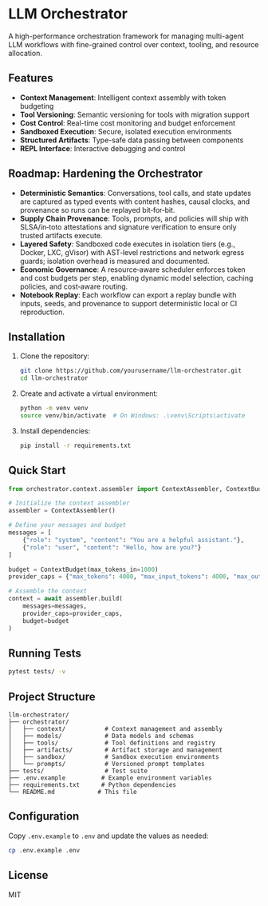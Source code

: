 # LLM Orchestrator

A high-performance orchestration framework for managing multi-agent LLM workflows with fine-grained control over context, tooling, and resource allocation.

## Features

- **Context Management**: Intelligent context assembly with token budgeting
- **Tool Versioning**: Semantic versioning for tools with migration support
- **Cost Control**: Real-time cost monitoring and budget enforcement
- **Sandboxed Execution**: Secure, isolated execution environments
- **Structured Artifacts**: Type-safe data passing between components
- **REPL Interface**: Interactive debugging and control

## Roadmap: Hardening the Orchestrator

- **Deterministic Semantics**: Conversations, tool calls, and state updates are captured as typed events with content hashes, causal clocks, and provenance so runs can be replayed bit‑for‑bit.
- **Supply Chain Provenance**: Tools, prompts, and policies will ship with SLSA/in‑toto attestations and signature verification to ensure only trusted artifacts execute.
- **Layered Safety**: Sandboxed code executes in isolation tiers (e.g., Docker, LXC, gVisor) with AST‑level restrictions and network egress guards; isolation overhead is measured and documented.
- **Economic Governance**: A resource‑aware scheduler enforces token and cost budgets per step, enabling dynamic model selection, caching policies, and cost‑aware routing.
- **Notebook Replay**: Each workflow can export a replay bundle with inputs, seeds, and provenance to support deterministic local or CI reproduction.

## Installation

1. Clone the repository:
   ```bash
   git clone https://github.com/yourusername/llm-orchestrator.git
   cd llm-orchestrator
   ```

2. Create and activate a virtual environment:
   ```bash
   python -m venv venv
   source venv/bin/activate  # On Windows: .\venv\Scripts\activate
   ```

3. Install dependencies:
   ```bash
   pip install -r requirements.txt
   ```

## Quick Start

```python
from orchestrator.context.assembler import ContextAssembler, ContextBudget

# Initialize the context assembler
assembler = ContextAssembler()

# Define your messages and budget
messages = [
    {"role": "system", "content": "You are a helpful assistant."},
    {"role": "user", "content": "Hello, how are you?"}
]

budget = ContextBudget(max_tokens_in=1000)
provider_caps = {"max_tokens": 4000, "max_input_tokens": 4000, "max_output_tokens": 1000}

# Assemble the context
context = await assembler.build(
    messages=messages,
    provider_caps=provider_caps,
    budget=budget
)
```

## Running Tests

```bash
pytest tests/ -v
```

## Project Structure

```
llm-orchestrator/
├── orchestrator/
│   ├── context/           # Context management and assembly
│   ├── models/            # Data models and schemas
│   ├── tools/             # Tool definitions and registry
│   ├── artifacts/         # Artifact storage and management
│   ├── sandbox/           # Sandbox execution environments
│   └── prompts/           # Versioned prompt templates
├── tests/                 # Test suite
├── .env.example          # Example environment variables
├── requirements.txt      # Python dependencies
└── README.md            # This file
```

## Configuration

Copy `.env.example` to `.env` and update the values as needed:

```bash
cp .env.example .env
```

## License

MIT
